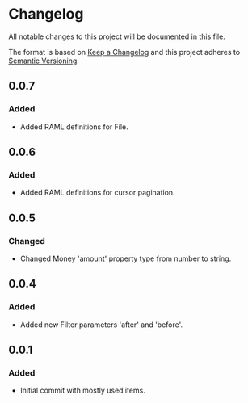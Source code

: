 # Changelog
All notable changes to this project will be documented in this file.

The format is based on [Keep a Changelog](http://keepachangelog.com/en/1.0.0/)
and this project adheres to [Semantic Versioning](http://semver.org/spec/v2.0.0.html).

## 0.0.7
### Added
- Added RAML definitions for File.

## 0.0.6
### Added
- Added RAML definitions for cursor pagination.

## 0.0.5
### Changed
- Changed Money 'amount' property type from number to string.

## 0.0.4
### Added
- Added new Filter parameters 'after' and 'before'.

## 0.0.1
### Added
- Initial commit with mostly used items.
